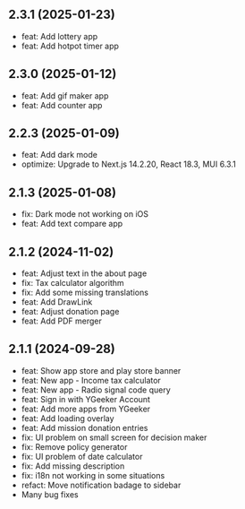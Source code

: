 ## 2.3.1 (2025-01-23)

-   feat: Add lottery app
-   feat: Add hotpot timer app

## 2.3.0 (2025-01-12)

-   feat: Add gif maker app
-   feat: Add counter app

## 2.2.3 (2025-01-09)

-   feat: Add dark mode
-   optimize: Upgrade to Next.js 14.2.20, React 18.3, MUI 6.3.1

## 2.1.3 (2025-01-08)

-   fix: Dark mode not working on iOS
-   feat: Add text compare app

## 2.1.2 (2024-11-02)

-   feat: Adjust text in the about page
-   fix: Tax calculator algorithm
-   fix: Add some missing translations
-   feat: Add DrawLink
-   feat: Adjust donation page
-   feat: Add PDF merger

## 2.1.1 (2024-09-28)

-   feat: Show app store and play store banner
-   feat: New app - Income tax calculator
-   feat: New app - Radio signal code query
-   feat: Sign in with YGeeker Account
-   feat: Add more apps from YGeeker
-   feat: Add loading overlay
-   feat: Add mission donation entries
-   fix: UI problem on small screen for decision maker
-   fix: Remove policy generator
-   fix: UI problem of date calculator
-   fix: Add missing description
-   fix: i18n not working in some situations
-   refact: Move notification badage to sidebar
-   Many bug fixes

